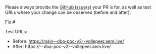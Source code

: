 Please always provide the [GitHub issue(s)](../issues) your PR is for, as well as test URLs where your change can be observed (before and after):

Fix #<gh-issue-id>

Test URLs:
- Before: https://main--dba-poc-v2--vollepeer.aem.live/
- After: https://<branch>--dba-poc-v2--vollepeer.aem.live/
